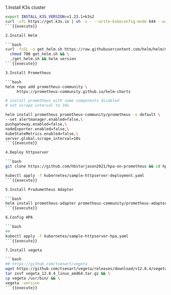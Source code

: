 1.Install K3s cluster

```bash
export INSTALL_K3S_VERSION=v1.23.1+k3s2 
curl -sfL https://get.k3s.io | sh -s - --write-kubeconfig-mode 644 --write-kubeconfig ~/.kube/config
```{{execute}}

2.Install Helm

```bash
curl -fsSL -o get_helm.sh https://raw.githubusercontent.com/helm/helm/master/scripts/get-helm-3 && \
  chmod 700 get_helm.sh && \
  ./get_helm.sh && helm version
```{{execute}}

3.Install Prometheus

```bash
helm repo add prometheus-community \
     https://prometheus-community.github.io/helm-charts

# install prometheus with some components disabled
# set scrape interval to 10s

helm install prometheus prometheus-community/prometheus -n default \
--set alertmanager.enabled=false,\
pushgateway.enabled=false,\
nodeExporter.enabled=false,\
kubeStateMetrics.enabled=false,\
server.global.scrape_interval=10s
```{{execute}}

4.Deploy httpserver

```bash
git clone https://github.com/hbstarjason2021/hpa-on-prometheus && cd hpa-on-prometheus

kubectl apply -f kubernetes/sample-httpserver-deployment.yaml
```{{execute}}

5.Install Produmetheus Adapter

```bash
helm install prometheus-adapter prometheus-community/prometheus-adapter -n default -f kubernetes/values-adapter.yaml
```{{execute}}

6.Config HPA

```bash
##
kubectl apply -f kubernetes/sample-httpserver-hpa.yaml
```{{execute}}

7.Install vegeta

```bash
## https://github.com/tsenart/vegeta
wget https://github.com/tsenart/vegeta/releases/download/v12.8.4/vegeta_12.8.4_linux_amd64.tar.gz && \
tar zxvf vegeta_12.8.4_linux_amd64.tar.gz && \
cp vegeta /usr/bin/ && \
vegeta -version
```{{execute}}

